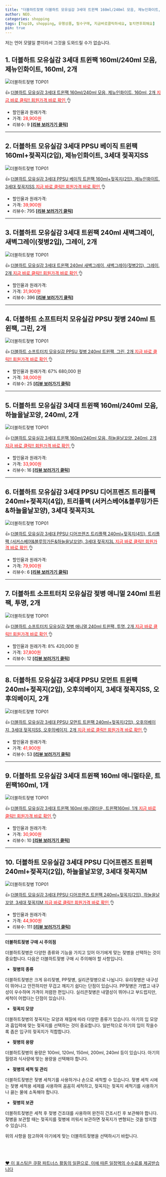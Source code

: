 ```yaml
---
title: "더블하트젖병 더블하트 모유실감 3세대 트윈팩 160ml/240ml 모음, 제뉴인화이트, 160ml, 2개 필수 필요 추천 제품 비교 최저 가격 비교 장점 구매 후기 구매평"
author: NEO.
categories: shopping
tags: [Top10, shopping, 유행상품, 필수구매, 지금바로클릭하세요, 놓치면후회해요]
pin: true
---
```

저는 언어 모델일 뿐이라서 그것을 도와드릴 수가 없습니다.

   

## 1. 더블하트 모유실감 3세대 트윈팩 160ml/240ml 모음, 제뉴인화이트, 160ml, 2개

![더블하트젖병 TOP01](https://thumbnail10.coupangcdn.com/thumbnails/remote/490x490ex/image/vendor_inventory/a69e/e4e7924450c0ed1a9639058d77645906f414cf95a59df973fa7361148d7d.jpg)


👍 [더블하트 모유실감 3세대 트윈팩 160ml/240ml 모음, 제뉴인화이트, 160ml, 2개 <font color=red> 지금 바로 클릭!! 회원가격 바로 확인 </font> ](https://link.coupang.com/re/AFFSDP?lptag=AF3617701&subid=GithubCoopas&pageKey=7297961174&traceid=V0-153&itemId=18668039453&vendorItemId=85802449478) 👌 


- 할인율과 원래가격: 
- 가격: <span style='color:red'>28,900원</span>
- 리뷰수: 9  [**[리뷰 보러가기 클릭]**](https://link.coupang.com/re/AFFSDP?lptag=AF3617701&subid=GithubCoopas&pageKey=7297961174&traceid=V0-153&itemId=18668039453&vendorItemId=85802449478)

---


   

## 2. 더블하트 모유실감 3세대 PPSU 베이직 트윈팩 160ml+젖꼭지(2입), 제뉴인화이트, 3세대 젖꼭지SS

![더블하트젖병 TOP01](https://thumbnail6.coupangcdn.com/thumbnails/remote/490x490ex/image/vendor_inventory/e11a/930fc2e08eca9f1605f292d96832f8992f3bfe5644ae9f63106de6f2248e.jpg)


👍 [더블하트 모유실감 3세대 PPSU 베이직 트윈팩 160ml+젖꼭지(2입), 제뉴인화이트, 3세대 젖꼭지SS <font color=red> 지금 바로 클릭!! 회원가격 바로 확인 </font> ](https://link.coupang.com/re/AFFSDP?lptag=AF3617701&subid=GithubCoopas&pageKey=7355180086&traceid=V0-153&itemId=18936774672&vendorItemId=86063365163) 👌 


- 할인율과 원래가격: 
- 가격: <span style='color:red'>39,900원</span>
- 리뷰수: 795  [**[리뷰 보러가기 클릭]**](https://link.coupang.com/re/AFFSDP?lptag=AF3617701&subid=GithubCoopas&pageKey=7355180086&traceid=V0-153&itemId=18936774672&vendorItemId=86063365163)

---


   

## 3. 더블하트 모유실감 3세대 트윈팩 240ml 새벽그레이, 새벽그레이(젖병2입), 그레이, 2개

![더블하트젖병 TOP01](https://thumbnail7.coupangcdn.com/thumbnails/remote/490x490ex/image/vendor_inventory/ab51/33312c91f2a4f0f7cd4dfd639273691c953556d1ec85d19601159cf11ad2.jpg)


👍 [더블하트 모유실감 3세대 트윈팩 240ml 새벽그레이, 새벽그레이(젖병2입), 그레이, 2개 <font color=red> 지금 바로 클릭!! 회원가격 바로 확인 </font> ](https://link.coupang.com/re/AFFSDP?lptag=AF3617701&subid=GithubCoopas&pageKey=7539527499&traceid=V0-153&itemId=19816145571&vendorItemId=86918292676) 👌 


- 할인율과 원래가격: 
- 가격: <span style='color:red'>31,900원</span>
- 리뷰수: 396  [**[리뷰 보러가기 클릭]**](https://link.coupang.com/re/AFFSDP?lptag=AF3617701&subid=GithubCoopas&pageKey=7539527499&traceid=V0-153&itemId=19816145571&vendorItemId=86918292676)

---


   

## 4. 더블하트 소프트터치 모유실감 PPSU 젖병 240ml 트윈팩, 그린, 2개

![더블하트젖병 TOP01](https://thumbnail10.coupangcdn.com/thumbnails/remote/490x490ex/image/vendor_inventory/8235/d7baec7136a9427d8efd66b9fded9dd3db41dc23fa2d582ab97150ea657e.png)


👍 [더블하트 소프트터치 모유실감 PPSU 젖병 240ml 트윈팩, 그린, 2개 <font color=red> 지금 바로 클릭!! 회원가격 바로 확인 </font> ](https://link.coupang.com/re/AFFSDP?lptag=AF3617701&subid=GithubCoopas&pageKey=1465688&traceid=V0-153&itemId=2884970871&vendorItemId=79914540910) 👌 


- 할인율과 원래가격: 67%  680,000   원
- 가격: <span style='color:red'>38,000원</span>
- 리뷰수: 25  [**[리뷰 보러가기 클릭]**](https://link.coupang.com/re/AFFSDP?lptag=AF3617701&subid=GithubCoopas&pageKey=1465688&traceid=V0-153&itemId=2884970871&vendorItemId=79914540910)

---


   

## 5. 더블하트 모유실감 3세대 트윈팩 160ml/240ml 모음, 하늘을날꼬양, 240ml, 2개

![더블하트젖병 TOP01](https://thumbnail6.coupangcdn.com/thumbnails/remote/490x490ex/image/vendor_inventory/efb1/5da3b0239faf36d07b036c63bd8a26269d62248b89aa336a062abe4c7bec.jpg)


👍 [더블하트 모유실감 3세대 트윈팩 160ml/240ml 모음, 하늘을날꼬양, 240ml, 2개 <font color=red> 지금 바로 클릭!! 회원가격 바로 확인 </font> ](https://link.coupang.com/re/AFFSDP?lptag=AF3617701&subid=GithubCoopas&pageKey=7297961174&traceid=V0-153&itemId=18668039463&vendorItemId=85802449541) 👌 


- 할인율과 원래가격: 
- 가격: <span style='color:red'>33,900원</span>
- 리뷰수: 16  [**[리뷰 보러가기 클릭]**](https://link.coupang.com/re/AFFSDP?lptag=AF3617701&subid=GithubCoopas&pageKey=7297961174&traceid=V0-153&itemId=18668039463&vendorItemId=85802449541)

---


   

## 6. 더블하트 모유실감 3세대 PPSU 디어프렌즈 트리플팩 240ml+젖꼭지(4입), 트리플팩 (서커스베어&블루밍가든&하늘을날꼬양), 3세대 젖꼭지3L

![더블하트젖병 TOP01](https://thumbnail10.coupangcdn.com/thumbnails/remote/490x490ex/image/vendor_inventory/7738/d9a4f4122cbcc7c05fa1428ca28aa0fe8fbfdd07a909cc3e4fdc6c375e11.jpg)


👍 [더블하트 모유실감 3세대 PPSU 디어프렌즈 트리플팩 240ml+젖꼭지(4입), 트리플팩 (서커스베어&블루밍가든&하늘을날꼬양), 3세대 젖꼭지3L <font color=red> 지금 바로 클릭!! 회원가격 바로 확인 </font> ](https://link.coupang.com/re/AFFSDP?lptag=AF3617701&subid=GithubCoopas&pageKey=7355573696&traceid=V0-153&itemId=18938685407&vendorItemId=86065222849) 👌 


- 할인율과 원래가격: 
- 가격: <span style='color:red'>79,900원</span>
- 리뷰수: 6  [**[리뷰 보러가기 클릭]**](https://link.coupang.com/re/AFFSDP?lptag=AF3617701&subid=GithubCoopas&pageKey=7355573696&traceid=V0-153&itemId=18938685407&vendorItemId=86065222849)

---


   

## 7. 더블하트 소프트터치 모유실감 젖병 애니멀 240ml 트윈팩, 투명, 2개

![더블하트젖병 TOP01](https://thumbnail8.coupangcdn.com/thumbnails/remote/490x490ex/image/vendor_inventory/40f6/faa25df1af33a90ab221faebd38aad159013f0841edc2498f3f81b886fc2.jpg)


👍 [더블하트 소프트터치 모유실감 젖병 애니멀 240ml 트윈팩, 투명, 2개 <font color=red> 지금 바로 클릭!! 회원가격 바로 확인 </font> ](https://link.coupang.com/re/AFFSDP?lptag=AF3617701&subid=GithubCoopas&pageKey=175004483&traceid=V0-153&itemId=579912575&vendorItemId=78664343692) 👌 


- 할인율과 원래가격: 8%  420,000   원
- 가격: <span style='color:red'>37,800원</span>
- 리뷰수: 12  [**[리뷰 보러가기 클릭]**](https://link.coupang.com/re/AFFSDP?lptag=AF3617701&subid=GithubCoopas&pageKey=175004483&traceid=V0-153&itemId=579912575&vendorItemId=78664343692)

---


   

## 8. 더블하트 모유실감 3세대 PPSU 모먼트 트윈팩 240ml+젖꼭지(2입), 오후의베이지, 3세대 젖꼭지SS, 오후의베이지, 2개

![더블하트젖병 TOP01](https://thumbnail8.coupangcdn.com/thumbnails/remote/490x490ex/image/vendor_inventory/35fd/1a0fd23b22e4b18865b2695b5594a49752b952df52ba05bd0a3144451af3.jpg)


👍 [더블하트 모유실감 3세대 PPSU 모먼트 트윈팩 240ml+젖꼭지(2입), 오후의베이지, 3세대 젖꼭지SS, 오후의베이지, 2개 <font color=red> 지금 바로 클릭!! 회원가격 바로 확인 </font> ](https://link.coupang.com/re/AFFSDP?lptag=AF3617701&subid=GithubCoopas&pageKey=7355207973&traceid=V0-153&itemId=18936937422&vendorItemId=86063524515) 👌 


- 할인율과 원래가격: 
- 가격: <span style='color:red'>41,900원</span>
- 리뷰수: 53  [**[리뷰 보러가기 클릭]**](https://link.coupang.com/re/AFFSDP?lptag=AF3617701&subid=GithubCoopas&pageKey=7355207973&traceid=V0-153&itemId=18936937422&vendorItemId=86063524515)

---


   

## 9. 더블하트 모유실감 3세대 트윈팩 160ml 애니멀타운, 트윈팩160ml, 1개

![더블하트젖병 TOP01](https://thumbnail7.coupangcdn.com/thumbnails/remote/490x490ex/image/vendor_inventory/3d3b/fad8be8084967e162832ea5235ecb51f263262624c36f65a26d1a64b190c.jpg)


👍 [더블하트 모유실감 3세대 트윈팩 160ml 애니멀타운, 트윈팩160ml, 1개 <font color=red> 지금 바로 클릭!! 회원가격 바로 확인 </font> ](https://link.coupang.com/re/AFFSDP?lptag=AF3617701&subid=GithubCoopas&pageKey=7297961174&traceid=V0-153&itemId=19743669977&vendorItemId=85802449510) 👌 


- 할인율과 원래가격: 
- 가격: <span style='color:red'>30,900원</span>
- 리뷰수: 10  [**[리뷰 보러가기 클릭]**](https://link.coupang.com/re/AFFSDP?lptag=AF3617701&subid=GithubCoopas&pageKey=7297961174&traceid=V0-153&itemId=19743669977&vendorItemId=85802449510)

---


   

## 10. 더블하트 모유실감 3세대 PPSU 디어프렌즈 트윈팩 240ml+젖꼭지(2입), 하늘을날꼬양, 3세대 젖꼭지M

![더블하트젖병 TOP01](https://thumbnail10.coupangcdn.com/thumbnails/remote/490x490ex/image/vendor_inventory/38fd/123387b6f886c8716e5b2adf50d731f3a81971f528f6f1600be2bbbe201e.jpg)


👍 [더블하트 모유실감 3세대 PPSU 디어프렌즈 트윈팩 240ml+젖꼭지(2입), 하늘을날꼬양, 3세대 젖꼭지M <font color=red> 지금 바로 클릭!! 회원가격 바로 확인 </font> ](https://link.coupang.com/re/AFFSDP?lptag=AF3617701&subid=GithubCoopas&pageKey=7355196512&traceid=V0-153&itemId=18936874559&vendorItemId=86063463744) 👌 


- 할인율과 원래가격: 
- 가격: <span style='color:red'>44,900원</span>
- 리뷰수: 111  [**[리뷰 보러가기 클릭]**](https://link.coupang.com/re/AFFSDP?lptag=AF3617701&subid=GithubCoopas&pageKey=7355196512&traceid=V0-153&itemId=18936874559&vendorItemId=86063463744)

---
**더블하트젖병 구매 시 주의점**

더블하트젖병은 다양한 종류와 기능을 가지고 있어 아기에게 맞는 젖병을 선택하는 것이 중요합니다. 다음은 더블하트젖병 구매 시 주의해야 할 사항입니다.

* **젖병의 종류**

더블하트젖병은 크게 유리젖병, PP젖병, 실리콘젖병으로 나뉩니다. 유리젖병은 내구성이 뛰어나고 안전하지만 무겁고 깨지기 쉽다는 단점이 있습니다. PP젖병은 가볍고 내구성이 우수하며 가격이 저렴한 편입니다. 실리콘젖병은 내열성이 뛰어나고 부드럽지만, 세척이 어렵다는 단점이 있습니다.

* **젖꼭지 모양**

더블하트젖병의 젖꼭지는 모양과 재질에 따라 다양한 종류가 있습니다. 아기의 입 모양과 흡입력에 맞는 젖꼭지를 선택하는 것이 중요합니다. 일반적으로 아기의 입이 작을수록 좁은 입구의 젖꼭지가 적합합니다.

* **젖병의 용량**

더블하트젖병의 용량은 100ml, 120ml, 150ml, 200ml, 240ml 등이 있습니다. 아기의 월령과 식사량에 맞는 용량을 선택해야 합니다.

* **젖병의 세척 및 관리**

더블하트젖병은 젖병 세척기를 사용하거나 손으로 세척할 수 있습니다. 젖병 세척 시에는 젖병 세척용 세제를 사용하여 꼼꼼히 세척하고, 젖꼭지는 젖꼭지 세척기를 사용하거나 끓는 물에 소독해야 합니다.

* **젖병의 보관**

더블하트젖병은 세척 후 젖병 건조대를 사용하여 완전히 건조시킨 후 보관해야 합니다. 젖병을 보관할 때는 젖꼭지를 젖병에 끼워서 보관하면 젖꼭지가 변형되는 것을 방지할 수 있습니다.

위의 사항을 참고하여 아기에게 맞는 더블하트젖병을 선택하시기 바랍니다.<br><br><br><br><br> [ ❤  이 포스팅은 쿠팡 파트너스 활동의 일환으로, 이에 따른 일정액의 수수료를 제공받습니다](https://link.coupang.com/a/bcEFyh)